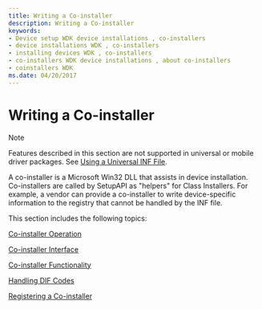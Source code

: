 ```yaml
---
title: Writing a Co-installer
description: Writing a Co-installer
keywords:
- Device setup WDK device installations , co-installers
- device installations WDK , co-installers
- installing devices WDK , co-installers
- co-installers WDK device installations , about co-installers
- coinstallers WDK
ms.date: 04/20/2017
---
```


# Writing a Co-installer

> [!NOTE]
> Features described in this section are not supported in universal or mobile driver packages. See [Using a Universal INF File](using-a-universal-inf-file.md).

A co-installer is a Microsoft Win32 DLL that assists in device installation. Co-installers are called by SetupAPI as "helpers" for Class Installers. For example, a vendor can provide a co-installer to write device-specific information to the registry that cannot be handled by the INF file.

This section includes the following topics:

[Co-installer Operation](co-installer-operation.md)

[Co-installer Interface](co-installer-interface.md)

[Co-installer Functionality](co-installer-functionality.md)

[Handling DIF Codes](handling-dif-codes.md)

[Registering a Co-installer](registering-a-co-installer.md)

 

 





